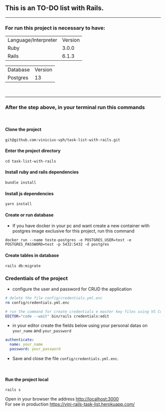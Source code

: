 ## This is an TO-DO list with Rails.
<hr>

### For run this project is necessary to have:
<table>
    <tr>
        <td>Language/Interpreter</td>
        <td>Version</td>
    </tr>
    <tr>
        <td>Ruby</td>
        <td>3.0.0</td>
    </tr>
    <tr>
        <td>Rails</td>
        <td>6.1.3</td>
    </tr>
</table>

<table>
    <tr>
        <td>Database</td>
        <td>Version</td>
    </tr>
    <tr>
        <td>Postgres</td>
        <td>13</td>
    </tr>
</table>
<br>
<hr>

### After the step above, in your terminal run this commands 
<br>

#### Clone the project
```
git@github.com:vinicius-vph/task-list-with-rails.git
```

#### Enter the project directory
```
cd task-list-with-rails
```

#### Install ruby and rails dependencies 
```
bundle install
```

#### Install js dependencies 
```
yarn install
```

#### Create or run database
- If you have docker in your pc and want create a new container with postgres image exclusive for this project, run this command 
```
docker run --name teste-postgres -e POSTGRES_USER=test -e POSTGRES_PASSWORD=test -p 5432:5432 -d postgres
```

#### Create tables in database 
```
rails db:migrate
```

### Credentials of the project

- configure the user and password for CRUD the application

```bash
# delete the file config/credentials.yml.enc
rm config/credentials.yml.enc

# run the command for create credentials e master key files using VS Code (if you use another editor change 'code' for he)
EDITOR="code --wait" bin/rails credentials:edit
```

- in your editor create the fields below using your personal datas on `your_name` and `your_password` 
```yml
authenticate:
  name: your_name
  password: your_password
```

- Save and close the file `config/credentials.yml.enc`.

<br>

#### Run the project local
```
rails s
```
Open in your browser the address <a href="http://localhost:3000">http://localhost:3000</a>
<br>
For see in production <a href="https://vini-rails-task-list.herokuapp.com/">https://vini-rails-task-list.herokuapp.com/</a>